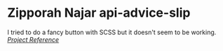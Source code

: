 # Zipporah Najar api-advice-slip

I tried to do a fancy button with SCSS but it doesn't seem to be working.
*[Project Reference](https://medium.com/@ppt.co.uk/project-walk-through-building-a-simple-advice-slip-generator-cab99c62b8bb)*
